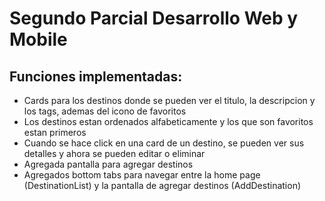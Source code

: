 # Segundo Parcial Desarrollo Web y Mobile

## Funciones implementadas:
- Cards para los destinos donde se pueden ver el titulo, la descripcion y los tags, ademas del icono de favoritos
- Los destinos estan ordenados alfabeticamente y los que son favoritos estan primeros
- Cuando se hace click en una card de un destino, se pueden ver sus detalles y ahora se pueden editar o eliminar
- Agregada pantalla para agregar destinos
- Agregados bottom tabs para navegar entre la home page (DestinationList) y la pantalla de agregar destinos (AddDestination)
